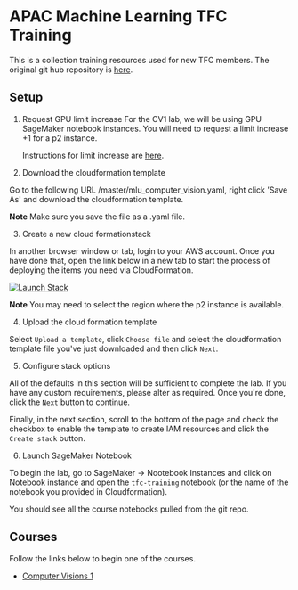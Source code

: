 # APAC Machine Learning TFC Training
This is a collection training resources used for new TFC members. The original git hub repository is [here](https://github.com/glyfnet/apac-tfc-training).

## Setup
1. Request GPU limit increase 
    For the CV1 lab, we will be using GPU SageMaker notebook instances. You will need to request a limit increase +1 for a p2 instance.

    Instructions for limit increase are [here](Setup.ipynb).

2. Download the cloudformation template

Go to the following URL /master/mlu_computer_vision.yaml, right click 'Save As' and download the cloudformation template.

**Note** Make sure you save the file as a .yaml file.

3. Create a new cloud formationstack

In another browser window or tab, login to your AWS account. Once you have done that, open the link below in a new tab to start the process of deploying the items you need via CloudFormation.

[![Launch Stack](https://s3.amazonaws.com/cloudformation-examples/cloudformation-launch-stack.png)](https://console.aws.amazon.com/cloudformation/home#/stacks/new?stackName=APAC-TFC-Training)

**Note** You may need to select the region where the p2 instance is available.

4. Upload the cloud formation template

Select `Upload a template`,  click `Choose file` and select the cloudformation template file you've just downloaded and then click `Next`.

5. Configure stack options

All of the defaults in this section will be sufficient to complete the lab. If you have any custom requirements, please alter as required. Once you're done, click the `Next` button to continue.

Finally, in the next section, scroll to the bottom of the page and check the checkbox to enable the template to create IAM resources and click the `Create stack` button.

6. Launch SageMaker Notebook

To begin the lab, go to SageMaker -> Nootebook Instances and click on Notebook instance and open the `tfc-training` notebook (or the name of the notebook you provided in Cloudformation).

You should see all the course notebooks pulled from the git repo.

## Courses
Follow the links below to begin one of the courses.

* [Computer Visions 1](Computer_Vision_1)